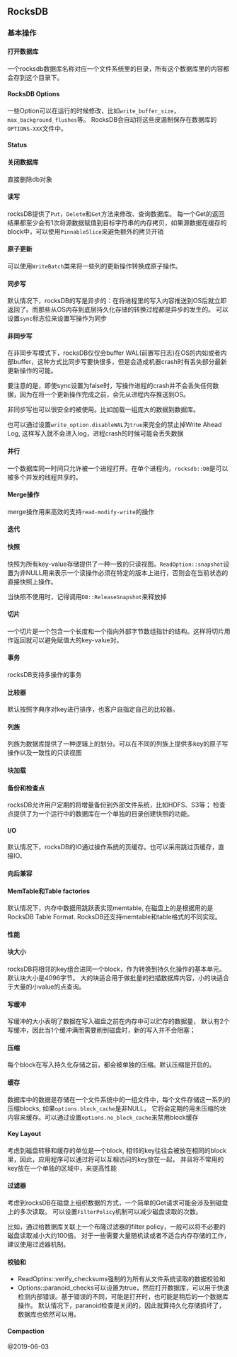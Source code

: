 ## RocksDB

### 基本操作

#### 打开数据库
一个rocksdb数据库名称对应一个文件系统里的目录，所有这个数据库里的内容都会存到这个目录下。

#### RocksDB Options
一些Option可以在运行的时候修改，比如`write_buffer_size`， `max_background_flushes`等。
RocksDB会自动将这些皮遏制保存在数据库的`OPTIONS-XXX`文件中。

#### Status

#### 关闭数据库
直接删除db对象

#### 读写
rocksDB提供了`Put`，`Delete`和`Get`方法来修改、查询数据库。
每一个Get的返回结果都至少会有1次将源数据赋值到目标字符串的内存拷贝，如果源数据在缓存的block中，可以使用`PinnableSlice`来避免额外的拷贝开销

#### 原子更新
可以使用`WriteBatch`类来将一些列的更新操作转换成原子操作。

#### 同步写
默认情况下，rocksDB的写是异步的：在将进程里的写入内容推送到OS后就立即返回了。而那些从OS内存到底层持久化存储的转换过程都是异步的发生的。
可以设置`sync`标志位来设置写操作为同步

#### 非同步写
在非同步写模式下，rocksDB仅仅会buffer WAL(前置写日志)在OS的内如或者内部buffer，这种方式比同步写要快很多，但是会造成机器crash时有丢失部分最新更新操作的可能。

要注意的是，即使sync设置为false时，写操作进程的crash并不会丢失任何数据，因为在将一个更新操作完成之前，会先从进程内存推送到OS。

非同步写也可以很安全的被使用。比如加载一组庞大的数据到数据库。

也可以通过设置`write_option.disableWAL`为`true`来完全的禁止掉Write Ahead Log, 这样写入就不会进入log，进程crash的时候可能会丢失数据

#### 并行
一个数据库同一时间只允许被一个进程打开。在单个进程内，`rocksdb::DB`是可以被多个并发的线程共享的。

#### Merge操作
merge操作用来高效的支持`read-modify-write`的操作

#### 迭代

#### 快照
快照为所有key-value存储提供了一种一致的只读视图。`ReadOption::snapshot`设置为非NULL用来表示一个读操作必须在特定的版本上进行，否则会在当前状态的直接快照上操作。

当快照不使用时，记得调用`DB::ReleaseSnapshot`来释放掉

#### 切片
一个切片是一个包含一个长度和一个指向外部字节数组指针的结构。这样将切片用作返回就可以避免赋值大的key-value对。

#### 事务
rocksDB支持多操作的事务

#### 比较器
默认按照字典序对key进行排序，也客户自指定自己的比较器。

#### 列族
列族为数据库提供了一种逻辑上的划分。可以在不同的列族上提供多key的原子写操作以及一致性的只读视图

#### 块加载

#### 备份和检查点
rocksDB允许用户定期的将增量备份到外部文件系统，比如HDFS、S3等；
检查点提供了为一个运行中的数据库在一个单独的目录创建快照的功能。

#### I/O
默认情况下，rocksDB的IO通过操作系统的页缓存。也可以采用跳过页缓存，直接IO、

#### 向后兼容

#### MemTable和Table factories
默认情况下，内存中数据用跳跃表实现memtable, 在磁盘上的是根据用的是RocksDB Table Format.
RocksDB还支持memtable和table格式的不同实现。

#### 性能

#### 块大小
rocksDB将相邻的key组合进同一个block，作为转换到持久化操作的基本单元。默认块大小是4096字节。
大的块适合用于做批量的扫描数据库内容，小的块适合于大量的小value的点查询。

#### 写缓冲
写缓冲的大小表明了数据在写入磁盘之前在内存中可以贮存的数据量，
默认有2个写缓冲，因此当1个缓冲满而需要刷到磁盘时，新的写入并不会阻塞；

#### 压缩
每个block在写入持久化存储之前，都会被单独的压缩。默认压缩是开启的。

#### 缓存
数据库中的数据是存储在一个文件系统中的一组文件中，每个文件存储这一系列的压缩blocks, 如果`options.block_cache`是非NULL，
它将会定期的用未压缩的块内容来缓存。可以通过设置`options.no_block_cache`来禁用block缓存

#### Key Layout
考虑到磁盘转移和缓存的单位是一个block, 相邻的key往往会被放在相同的block里，因此，应用程序可以通过将可以互相访问的key放在一起，
并且将不常用的key放在一个单独的区域中，来提高性能

#### 过滤器
考虑到rocksDB在磁盘上组织数据的方式，一个简单的Get请求可能会涉及到磁盘上的多次读取。
可以设置`FilterPolicy`机制可以减少磁盘读取的次数。

比如，通过给数据库关联上一个布隆过滤器的filter policy，一般可以将不必要的磁盘读取减小大约100倍。
对于一些需要大量随机读或者不适合内存存储的工作，建议使用过滤器机制。

#### 校验和
+ ReadOptins::verify_checksums强制的为所有从文件系统读取的数据校验和
+ Options::paranoid_checks可以设置为true，然后打开数据库，可以用于快速检测内部错误。基于错误的不同，可能是打开时，也可能是稍后的一个数据库操作。
默认情况下，paranoid检查是关闭的，因此就算持久化存储损坏了，数据库也依然可以用。

#### Compaction
@2019-06-03